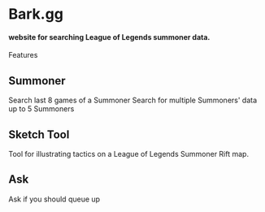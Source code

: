# Bark.gg
#### website for searching League of Legends summoner data.

Features
## Summoner
Search last 8 games of a Summoner
Search for multiple Summoners' data up to 5 Summoners

## Sketch Tool
Tool for illustrating tactics on a League of Legends Summoner Rift map.

## Ask
Ask if you should queue up
